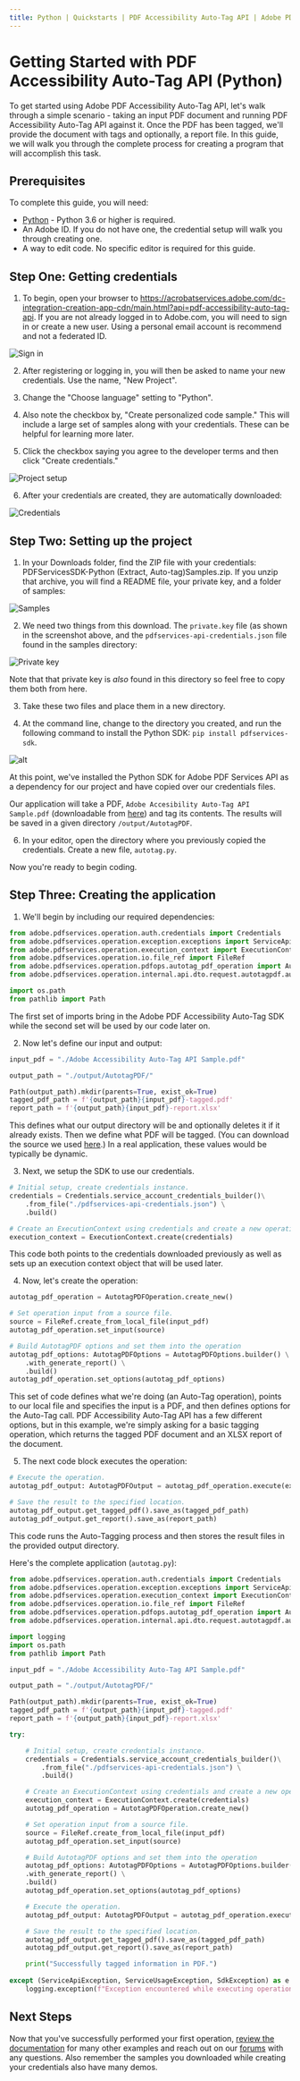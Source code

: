 ```yaml
---
title: Python | Quickstarts | PDF Accessibility Auto-Tag API | Adobe PDF Services
---
```


# Getting Started with PDF Accessibility Auto-Tag API (Python)

To get started using Adobe PDF Accessibility Auto-Tag API, let's walk through a simple scenario - taking an input PDF document and running PDF Accessibility Auto-Tag API against it. Once the PDF has been tagged, we'll provide the document with tags and optionally, a report file. In this guide, we will walk you through the complete process for creating a program that will accomplish this task. 

## Prerequisites

To complete this guide, you will need:

* [Python](https://www.python.org/downloads/) - Python 3.6 or higher is required.
* An Adobe ID. If you do not have one, the credential setup will walk you through creating one.
* A way to edit code. No specific editor is required for this guide.


## Step One: Getting credentials

1) To begin, open your browser to <https://acrobatservices.adobe.com/dc-integration-creation-app-cdn/main.html?api=pdf-accessibility-auto-tag-api>. If you are not already logged in to Adobe.com, you will need to sign in or create a new user. Using a personal email account is recommend and not a federated ID.

![Sign in](./shot1.png)

2) After registering or logging in, you will then be asked to name your new credentials. Use the name, "New Project". 

3) Change the "Choose language" setting to "Python". 

4) Also note the checkbox by, "Create personalized code sample." This will include a large set of samples along with your credentials. These can be helpful for learning more later. 

5) Click the checkbox saying you agree to the developer terms and then click "Create credentials."

![Project setup](./shot2_ga.png)

6) After your credentials are created, they are automatically downloaded:

![Credentials](./shot3_ga.png)

## Step Two: Setting up the project

1) In your Downloads folder, find the ZIP file with your credentials: PDFServicesSDK-Python (Extract, Auto-tag)Samples.zip. If you unzip that archive, you will find a README file, your private key, and a folder of samples:

![Samples](./shot5.png)

2) We need two things from this download. The `private.key` file (as shown in the screenshot above, and the `pdfservices-api-credentials.json` file found in the samples directory:

![Private key](./shot6.png)

<InlineAlert slots="text" />

Note that that private key is *also* found in this directory so feel free to copy them both from here.

3) Take these two files and place them in a new directory.

4) At the command line, change to the directory you created, and run the following command to install the Python SDK: `pip install pdfservices-sdk`.

![alt](shot7.png)

At this point, we've installed the Python SDK for Adobe PDF Services API as a dependency for our project and have copied over our credentials files.

Our application will take a PDF, `Adobe Accesibility Auto-Tag API Sample.pdf` (downloadable from [here](/Adobe_Accessibility_Auto_Tag_API_Sample.pdf)) and tag its contents. The results will be saved in a given directory `/output/AutotagPDF`. 

6) In your editor, open the directory where you previously copied the credentials. Create a new file, `autotag.py`.

Now you're ready to begin coding.

## Step Three: Creating the application

1) We'll begin by including our required dependencies:

```python
from adobe.pdfservices.operation.auth.credentials import Credentials
from adobe.pdfservices.operation.exception.exceptions import ServiceApiException, ServiceUsageException, SdkException
from adobe.pdfservices.operation.execution_context import ExecutionContext
from adobe.pdfservices.operation.io.file_ref import FileRef
from adobe.pdfservices.operation.pdfops.autotag_pdf_operation import AutotagPDFOperation
from adobe.pdfservices.operation.internal.api.dto.request.autotagpdf.autotag_pdf_output import AutotagPDFOutput

import os.path
from pathlib import Path
```

The first set of imports bring in the Adobe PDF Accessibility Auto-Tag SDK while the second set will be used by our code later on.

2) Now let's define our input and output:

```python
input_pdf = "./Adobe Accessibility Auto-Tag API Sample.pdf"

output_path = "./output/AutotagPDF/"

Path(output_path).mkdir(parents=True, exist_ok=True)
tagged_pdf_path = f'{output_path}{input_pdf}-tagged.pdf'
report_path = f'{output_path}{input_pdf}-report.xlsx'
```

This defines what our output directory will be and optionally deletes it if it already exists. Then we define what PDF will be tagged. (You can download the source we used [here](/Adobe%20Accessibility%20Auto%20Tag%20API%20Sample.pdf).) In a real application, these values would be typically be dynamic. 

3) Next, we setup the SDK to use our credentials.

```python
# Initial setup, create credentials instance.
credentials = Credentials.service_account_credentials_builder()\
	.from_file("./pdfservices-api-credentials.json") \
	.build()

# Create an ExecutionContext using credentials and create a new operation instance.
execution_context = ExecutionContext.create(credentials)
```

This code both points to the credentials downloaded previously as well as sets up an execution context object that will be used later.

4) Now, let's create the operation:

```python
autotag_pdf_operation = AutotagPDFOperation.create_new()

# Set operation input from a source file.
source = FileRef.create_from_local_file(input_pdf)
autotag_pdf_operation.set_input(source)

# Build AutotagPDF options and set them into the operation
autotag_pdf_options: AutotagPDFOptions = AutotagPDFOptions.builder() \
    .with_generate_report() \
    .build()
autotag_pdf_operation.set_options(autotag_pdf_options)
```

This set of code defines what we're doing (an Auto-Tag operation), points to our local file and specifies the input is a PDF, and then defines options for the Auto-Tag call. PDF Accessibility Auto-Tag API has a few different options, but in this example, we're simply asking for a basic tagging operation, which returns the tagged PDF document and an XLSX report of the document. 

5) The next code block executes the operation:

```python
# Execute the operation.
autotag_pdf_output: AutotagPDFOutput = autotag_pdf_operation.execute(execution_context)

# Save the result to the specified location.
autotag_pdf_output.get_tagged_pdf().save_as(tagged_pdf_path)
autotag_pdf_output.get_report().save_as(report_path)
```

This code runs the Auto-Tagging process and then stores the result files in the provided output directory. 


Here's the complete application (`autotag.py`):

```python
from adobe.pdfservices.operation.auth.credentials import Credentials
from adobe.pdfservices.operation.exception.exceptions import ServiceApiException, ServiceUsageException, SdkException
from adobe.pdfservices.operation.execution_context import ExecutionContext
from adobe.pdfservices.operation.io.file_ref import FileRef
from adobe.pdfservices.operation.pdfops.autotag_pdf_operation import AutotagPDFOperation
from adobe.pdfservices.operation.internal.api.dto.request.autotagpdf.autotag_pdf_output import AutotagPDFOutput

import logging
import os.path
from pathlib import Path

input_pdf = "./Adobe Accessibility Auto-Tag API Sample.pdf"

output_path = "./output/AutotagPDF/"

Path(output_path).mkdir(parents=True, exist_ok=True)
tagged_pdf_path = f'{output_path}{input_pdf}-tagged.pdf'
report_path = f'{output_path}{input_pdf}-report.xlsx'

try:

	# Initial setup, create credentials instance.
	credentials = Credentials.service_account_credentials_builder()\
		.from_file("./pdfservices-api-credentials.json") \
		.build()

	# Create an ExecutionContext using credentials and create a new operation instance.
	execution_context = ExecutionContext.create(credentials)
	autotag_pdf_operation = AutotagPDFOperation.create_new()

	# Set operation input from a source file.
	source = FileRef.create_from_local_file(input_pdf)
    autotag_pdf_operation.set_input(source)

	# Build AutotagPDF options and set them into the operation
    autotag_pdf_options: AutotagPDFOptions = AutotagPDFOptions.builder() \
    .with_generate_report() \
    .build()
    autotag_pdf_operation.set_options(autotag_pdf_options)

	# Execute the operation.
	autotag_pdf_output: AutotagPDFOutput = autotag_pdf_operation.execute(execution_context)

	# Save the result to the specified location.
    autotag_pdf_output.get_tagged_pdf().save_as(tagged_pdf_path)
    autotag_pdf_output.get_report().save_as(report_path)

	print("Successfully tagged information in PDF.")
    
except (ServiceApiException, ServiceUsageException, SdkException) as e:
	logging.exception(f"Exception encountered while executing operation : {e}")
```

## Next Steps

Now that you've successfully performed your first operation, [review the documentation](https://developer.adobe.com/document-services/docs/overview/pdf-services-api/) for many other examples and reach out on our [forums](https://community.adobe.com/t5/acrobat-services-api/ct-p/ct-Document-Cloud-SDK?page=1&sort=latest_replies&filter=all&lang=all&tabid=discussions&topics=label-accessibilityauto-tagapi) with any questions. Also remember the samples you downloaded while creating your credentials also have many demos.
